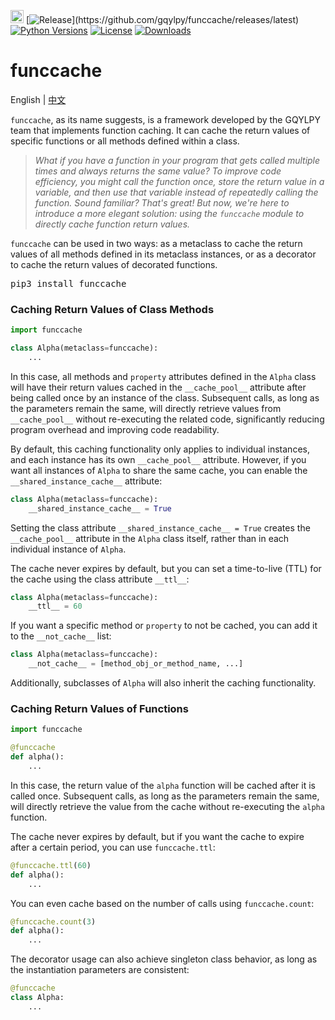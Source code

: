 [<img alt="LOGO" src="https://python.org/favicon.ico" height="21" width="21"/>](http://gqylpy.com)
[![Release](https://img.shields.io/github/release/gqylpy/funccache.svg?style=flat-square")](https://github.com/gqylpy/funccache/releases/latest)
[![Python Versions](https://img.shields.io/pypi/pyversions/funccache)](https://pypi.org/project/funccache)
[![License](https://img.shields.io/pypi/l/funccache)](https://github.com/gqylpy/funccache/blob/master/LICENSE)
[![Downloads](https://static.pepy.tech/badge/funccache)](https://pepy.tech/project/funccache)

# funccache
English | [中文](https://github.com/gqylpy/funccache/blob/master/README_CN.md)

`funccache`, as its name suggests, is a framework developed by the GQYLPY team that implements function caching. It can cache the return values of specific functions or all methods defined within a class.

> _What if you have a function in your program that gets called multiple times and always returns the same value? To improve code efficiency, you might call the function once, store the return value in a variable, and then use that variable instead of repeatedly calling the function. Sound familiar? That's great! But now, we're here to introduce a more elegant solution: using the `funccache` module to directly cache function return values._

`funccache` can be used in two ways: as a metaclass to cache the return values of all methods defined in its metaclass instances, or as a decorator to cache the return values of decorated functions.

<kbd>pip3 install funccache</kbd>

### Caching Return Values of Class Methods

```python
import funccache

class Alpha(metaclass=funccache):
    ...
```
In this case, all methods and `property` attributes defined in the `Alpha` class will have their return values cached in the `__cache_pool__` attribute after being called once by an instance of the class. Subsequent calls, as long as the parameters remain the same, will directly retrieve values from `__cache_pool__` without re-executing the related code, significantly reducing program overhead and improving code readability.

By default, this caching functionality only applies to individual instances, and each instance has its own `__cache_pool__` attribute. However, if you want all instances of `Alpha` to share the same cache, you can enable the `__shared_instance_cache__` attribute:
```python
class Alpha(metaclass=funccache):
    __shared_instance_cache__ = True
```
Setting the class attribute `__shared_instance_cache__ = True` creates the `__cache_pool__` attribute in the `Alpha` class itself, rather than in each individual instance of `Alpha`.

The cache never expires by default, but you can set a time-to-live (TTL) for the cache using the class attribute `__ttl__`:
```python
class Alpha(metaclass=funccache):
    __ttl__ = 60
```

If you want a specific method or `property` to not be cached, you can add it to the `__not_cache__` list:

```python
class Alpha(metaclass=funccache):
    __not_cache__ = [method_obj_or_method_name, ...]
```
Additionally, subclasses of `Alpha` will also inherit the caching functionality.

### Caching Return Values of Functions

```python
import funccache

@funccache
def alpha():
    ...
```
In this case, the return value of the `alpha` function will be cached after it is called once. Subsequent calls, as long as the parameters remain the same, will directly retrieve the value from the cache without re-executing the `alpha` function.

The cache never expires by default, but if you want the cache to expire after a certain period, you can use `funccache.ttl`:
```python
@funccache.ttl(60)
def alpha():
    ...
```

You can even cache based on the number of calls using `funccache.count`:
```python
@funccache.count(3)
def alpha():
    ...
```

The decorator usage can also achieve singleton class behavior, as long as the instantiation parameters are consistent:
```python
@funccache
class Alpha:
    ...
```
